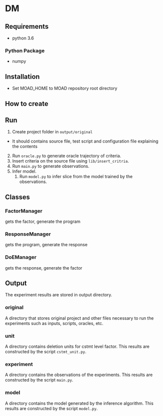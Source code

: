# DM

## Requirements

- python 3.6

### Python Package

- numpy

## Installation

- Set MOAD_HOME to MOAD repository root directory

## How to create 

## Run

1. Create project folder in `output/original`
 - It should contains source file, test script and configuration file explaining the contents
2. Run `oracle.py` to generate oracle trajectory of criteria.
2. Insert criteria on the source file using `lib/insert_critria`.
3. Run `main.py` to generate observations.
4. Infer model.
    1) Run `model.py` to infer slice from the model trained by the observations.


## Classes

### FactorManager

gets the factor, generate the program

### ResponseManager

gets the program, generate the response

### DoEManager

gets the response, generate the factor

## Output

The experiment results are stored in output directory.

### original

A directory that stores original project and other files necessary to run the experiments such as inputs, scripts, oracles, etc.

### unit

A directory contains deletion units for cstmt level factor.
This results are constructed by the script `cstmt_unit.py`.

### experiment

A directory contains the observations of the experiments.
This results are constructed by the script `main.py`.

### model

A directory contains the model generated by the inference algorithm.
This results are constructed by the script `model.py`.
